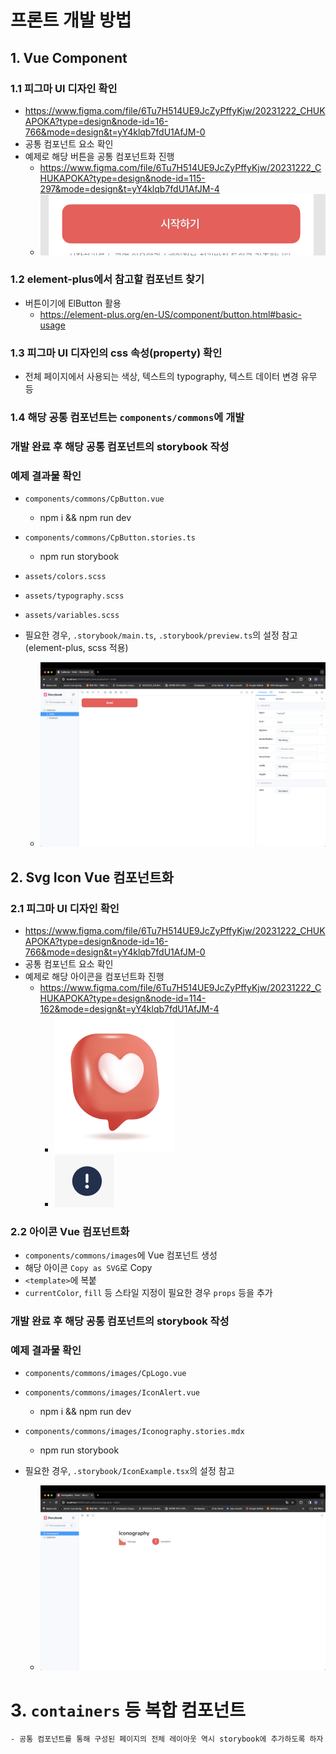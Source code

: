 # 프론트 개발 방법

## 1. Vue Component

### 1.1 피그마 UI 디자인 확인

- https://www.figma.com/file/6Tu7H514UE9JcZyPffyKjw/20231222_CHUKAPOKA?type=design&node-id=16-766&mode=design&t=yY4klqb7fdU1AfJM-0
- 공통 컴포넌트 요소 확인
- 예제로 해당 버튼을 공통 컴포넌트화 진행
  - https://www.figma.com/file/6Tu7H514UE9JcZyPffyKjw/20231222_CHUKAPOKA?type=design&node-id=115-297&mode=design&t=yY4klqb7fdU1AfJM-4
  - ![target-button](./screenshots/target-button.png)

### 1.2 element-plus에서 참고할 컴포넌트 찾기

- 버튼이기에 ElButton 활용
  - https://element-plus.org/en-US/component/button.html#basic-usage

### 1.3 피그마 UI 디자인의 css 속성(property) 확인

- 전체 페이지에서 사용되는 색상, 텍스트의 typography, 텍스트 데이터 변경 유무 등

### 1.4 해당 공통 컴포넌트는 `components/commons`에 개발

### 개발 완료 후 해당 공통 컴포넌트의 storybook 작성

### 예제 결과물 확인

- `components/commons/CpButton.vue`
  - npm i && npm run dev
- `components/commons/CpButton.stories.ts`
  - npm run storybook
- `assets/colors.scss`
- `assets/typography.scss`
- `assets/variables.scss`
- 필요한 경우, `.storybook/main.ts`, `.storybook/preview.ts`의 설정 참고(element-plus, scss 적용)

  - ![target-button-result](./screenshots/target-button-result.png)

## 2. Svg Icon Vue 컴포넌트화

### 2.1 피그마 UI 디자인 확인

- https://www.figma.com/file/6Tu7H514UE9JcZyPffyKjw/20231222_CHUKAPOKA?type=design&node-id=16-766&mode=design&t=yY4klqb7fdU1AfJM-0
- 공통 컴포넌트 요소 확인
- 예제로 해당 아이콘을 컴포넌트화 진행
  - https://www.figma.com/file/6Tu7H514UE9JcZyPffyKjw/20231222_CHUKAPOKA?type=design&node-id=114-162&mode=design&t=yY4klqb7fdU1AfJM-4
    - ![target-icon](./screenshots/target-icon.png)
    - ![target-icon2](./screenshots/target-icon2.png)

### 2.2 아이콘 Vue 컴포넌트화

- `components/commons/images`에 Vue 컴포넌트 생성
- 해당 아이콘 `Copy as SVG`로 Copy
  <!-- - ![target-icon-copy](./screenshots/target-icon-copy.png) -->
- `<template>`에 복붙
- `currentColor`, `fill` 등 스타일 지정이 필요한 경우 `props` 등을 추가

### 개발 완료 후 해당 공통 컴포넌트의 storybook 작성

### 예제 결과물 확인

- `components/commons/images/CpLogo.vue`
- `components/commons/images/IconAlert.vue`
  - npm i && npm run dev
- `components/commons/images/Iconography.stories.mdx`
  - npm run storybook
- 필요한 경우, `.storybook/IconExample.tsx`의 설정 참고

  - ![target-icon-result](./screenshots/target-icon-result.png)

# 3. `containers` 등 복합 컴포넌트

    - 공통 컴포넌트를 통해 구성된 페이지의 전체 레이아웃 역시 storybook에 추가하도록 하자
